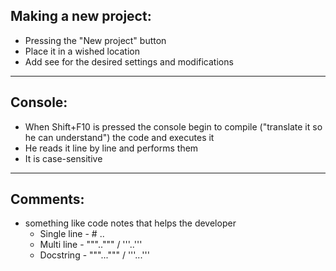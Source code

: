 
Making a new project:
---------------------
- Pressing the "New project" button
- Place it in a wished location
- Add see for the desired settings and modifications
-----------------------------------------


Console:
-------
- When Shift+F10 is pressed the console begin to compile ("translate it so he can understand") the code and executes it
- He reads it line by line and performs them
- It is case-sensitive
-----------------------------------------


Comments:
--------
- something like code notes that helps the developer
  - Single line - # ..
  - Multi line - """..""" / '''..'''
  - Docstring - """...""" / '''...'''
